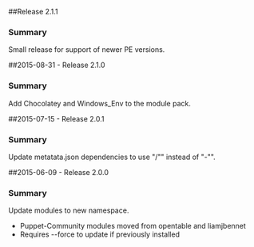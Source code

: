 ##Release 2.1.1
### Summary

Small release for support of newer PE versions.

##2015-08-31 - Release 2.1.0
### Summary

Add Chocolatey and Windows_Env to the module pack.

##2015-07-15 - Release 2.0.1
### Summary

Update metatata.json dependencies to use "/"" instead of "-"".

##2015-06-09 - Release 2.0.0
### Summary

Update modules to new namespace.

- Puppet-Community modules moved from opentable and liamjbennet
- Requires --force to update if previously installed
